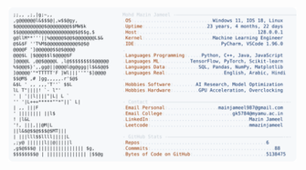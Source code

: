 <picture>
  <source srcset="https://raw.githubusercontent.com/mmazinjameel/mmazinjameel/main/dark_mode.svg?v=1743106250" media="(prefers-color-scheme: dark)">
  <img src="https://raw.githubusercontent.com/mmazinjameel/mmazinjameel/main/light_mode.svg?v=1743106250">
</picture>
